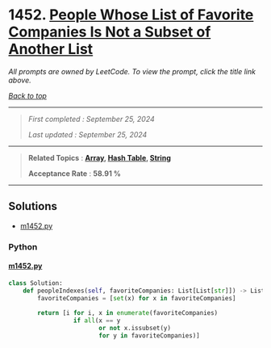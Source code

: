 # 1452. [People Whose List of Favorite Companies Is Not a Subset of Another List](<https://leetcode.com/problems/people-whose-list-of-favorite-companies-is-not-a-subset-of-another-list>)

*All prompts are owned by LeetCode. To view the prompt, click the title link above.*

*[Back to top](<../README.md>)*

------

> *First completed : September 25, 2024*
>
> *Last updated : September 25, 2024*

------

> **Related Topics** : **[Array](<by_topic/Array.md>), [Hash Table](<by_topic/Hash Table.md>), [String](<by_topic/String.md>)**
>
> **Acceptance Rate** : **58.91 %**

------

## Solutions

- [m1452.py](<../my-submissions/m1452.py>)
### Python
#### [m1452.py](<../my-submissions/m1452.py>)
```Python
class Solution:
    def peopleIndexes(self, favoriteCompanies: List[List[str]]) -> List[int]:
        favoriteCompanies = [set(x) for x in favoriteCompanies]
        
        return [i for i, x in enumerate(favoriteCompanies) 
                  if all(x == y 
                         or not x.issubset(y) 
                         for y in favoriteCompanies)]

```

